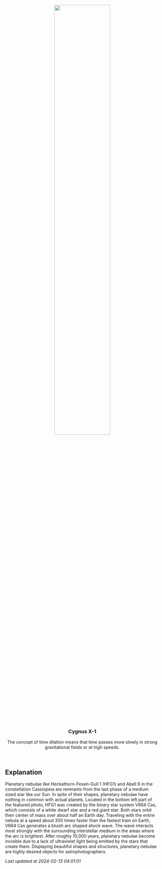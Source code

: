 <p align='center'>
    <img src='https://apod.nasa.gov/apod/image/2402/Hfg1Abell6_CadenaCoulon_1080.jpg' width='60%' />
    <h3 align="center">Cygnus X-1</h3>
    <p align="center">The concept of time dilation means that time passes more slowly in strong gravitational fields or at high speeds.</p>
</p>
<br/>

Explanation
--
Planetary nebulae like Heckathorn-Fesen-Gull 1 (HFG1) and Abell 6 in the constellation Cassiopeia are remnants from the last phase of a medium sized star like our Sun.  In spite of their shapes, planetary nebulae have nothing in common with actual planets.  Located in the bottom left part of the featured photo, HFG1 was created by the binary star system V664 Cas, which consists of a white dwarf star and a red giant star. Both stars orbit their center of mass over about half an Earth day.  Traveling with the entire nebula at a speed about 300 times faster than the fastest train on Earth, V664 Cas generates a bluish arc shaped shock wave. The wave interacts most strongly with the surrounding interstellar medium in the areas where the arc is brightest. After roughly 10,000 years, planetary nebulae become invisible due to a lack of ultraviolet light being emitted by the stars that create them.  Displaying beautiful shapes and structures, planetary nebulae are highly desired objects for astrophotographers.


*Last updated at 2024-02-13 04:01:01*
